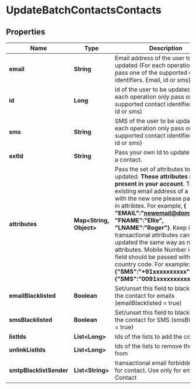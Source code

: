 
# UpdateBatchContactsContacts

## Properties
Name | Type | Description | Notes
------------ | ------------- | ------------- | -------------
**email** | **String** | Email address of the user to be updated (For each operation only pass one of the supported contact identifiers. Email, id or sms) |  [optional]
**id** | **Long** | id of the user to be updated (For each operation only pass one of the supported contact identifiers. Email, id or sms) |  [optional]
**sms** | **String** | SMS of the user to be updated (For each operation only pass one of the supported contact identifiers. Email, id or sms) |  [optional]
**extId** | **String** | Pass your own Id to update ext_id of a contact. |  [optional]
**attributes** | **Map&lt;String, Object&gt;** | Pass the set of attributes to be updated. **These attributes must be present in your account**. To update existing email address of a contact with the new one please pass EMAIL in attribtes. For example, **{ &quot;EMAIL&quot;:&quot;newemail@domain.com&quot;, &quot;FNAME&quot;:&quot;Ellie&quot;, &quot;LNAME&quot;:&quot;Roger&quot;}**. Keep in mind transactional attributes can be updated the same way as normal attributes. Mobile Number in **SMS** field should be passed with proper country code. For example: **{&quot;SMS&quot;:&quot;+91xxxxxxxxxx&quot;} or {&quot;SMS&quot;:&quot;0091xxxxxxxxxx&quot;}**  |  [optional]
**emailBlacklisted** | **Boolean** | Set/unset this field to blacklist/allow the contact for emails (emailBlacklisted &#x3D; true) |  [optional]
**smsBlacklisted** | **Boolean** | Set/unset this field to blacklist/allow the contact for SMS (smsBlacklisted &#x3D; true) |  [optional]
**listIds** | **List&lt;Long&gt;** | Ids of the lists to add the contact to |  [optional]
**unlinkListIds** | **List&lt;Long&gt;** | Ids of the lists to remove the contact from |  [optional]
**smtpBlacklistSender** | **List&lt;String&gt;** | transactional email forbidden sender for contact. Use only for email Contact |  [optional]



